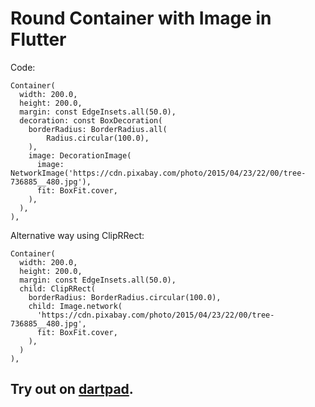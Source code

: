 # Round Container with Image in Flutter

Code:

```
Container(
  width: 200.0,
  height: 200.0,
  margin: const EdgeInsets.all(50.0),
  decoration: const BoxDecoration(
    borderRadius: BorderRadius.all(
        Radius.circular(100.0),
    ),
    image: DecorationImage(
      image: NetworkImage('https://cdn.pixabay.com/photo/2015/04/23/22/00/tree-736885__480.jpg'),
      fit: BoxFit.cover,
    ),
  ),
),
```

Alternative way using ClipRRect: 

```
Container(
  width: 200.0,
  height: 200.0,
  margin: const EdgeInsets.all(50.0),
  child: ClipRRect(
    borderRadius: BorderRadius.circular(100.0),
    child: Image.network(
      'https://cdn.pixabay.com/photo/2015/04/23/22/00/tree-736885__480.jpg',
      fit: BoxFit.cover,
    ),
  )
),
```

## Try out on [dartpad](https://dartpad.dev/?id=0783da4d7149326d41c5425114ecb84d). 
